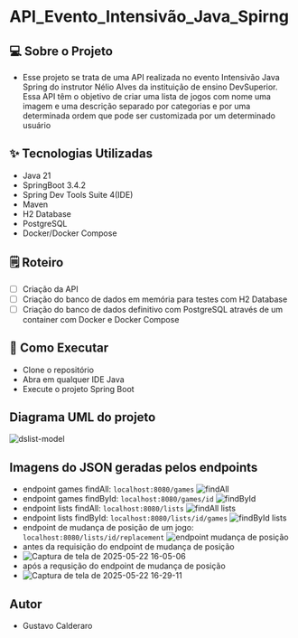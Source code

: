 # API_Evento_Intensivão_Java_Spirng

## 💻 Sobre o Projeto
- Esse projeto se trata de uma API realizada no evento Intensivão Java Spring do instrutor Nélio Alves da instituição de ensino DevSuperior.
Essa API têm o objetivo de criar uma lista de jogos com nome uma imagem e uma descrição separado por categorias e por uma determinada ordem
que pode ser customizada por um determinado usuário

## ✨ Tecnologias Utilizadas
- Java 21
- SpringBoot 3.4.2
- Spring Dev Tools Suite 4(IDE)
- Maven
- H2 Database
- PostgreSQL
- Docker/Docker Compose

## 🗒️ Roteiro
- [ ] Criação da API
- [ ] Criação do banco de dados em memória para testes com H2 Database
- [ ] Criação do banco de dados definitivo com PostgreSQL através de um container com Docker e Docker Compose

## 🚀 Como Executar
- Clone o repositório
- Abra em qualquer IDE Java
- Execute o projeto Spring Boot

## Diagrama UML do projeto
![dslist-model](https://github.com/user-attachments/assets/e75cf69e-9385-40f7-868b-419efbdd38d8)

## Imagens do JSON geradas pelos endpoints
- endpoint games findAll:  `localhost:8080/games`
![findAll](https://github.com/user-attachments/assets/9e4b61a3-7323-4b40-ba10-3cc95a680543)
- endpoint games findById:  `localhost:8080/games/id`
![findById](https://github.com/user-attachments/assets/2928e0a9-198d-4258-8273-8e369e1797f4)
- endpoint lists findAll:  `localhost:8080/lists`
![findAll lists](https://github.com/user-attachments/assets/4c39ef26-1fa8-4ed2-babd-0a1f413e02f4)
- endpoint lists findById:  `localhost:8080/lists/id/games`
![findById lists](https://github.com/user-attachments/assets/d5880ac7-69d5-45f1-b0b7-cf299e4e7a40)
- endpoint de mudança de posição de um jogo: `localhost:8080/lists/id/replacement`
![endpoint mudança de posição](https://github.com/user-attachments/assets/5c8b47a3-4167-42a0-a356-3a31345fb0b3)
- antes da requisição do endpoint de mudança de posição
- ![Captura de tela de 2025-05-22 16-05-06](https://github.com/user-attachments/assets/33be7939-2dbd-4a5e-8b97-adb14cb09371)
- após a requsição do endpoint de mudança de posição
- ![Captura de tela de 2025-05-22 16-29-11](https://github.com/user-attachments/assets/25dfaf43-a80d-4d93-94c1-c2ef6a91fa89)

## Autor 
- Gustavo Calderaro 
